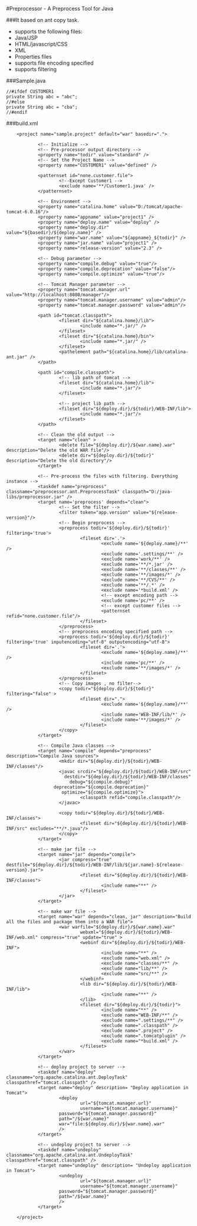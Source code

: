 #Preprocessor - A Preprocess Tool for Java

###It based on ant copy task.
- supports the following files:
- Java/JSP
- HTML/javascript/CSS
- XML
- Properties files
- supports file encoding specified
- supports filtering


###Sample.java
```
//#ifdef CUSTOMER1
private String abc = "abc";
//#else
private String abc = "cba";
//#endif
```        
        
###build.xml

        <project name="sample.project" default="war" basedir=".">
        
                <!-- Initialize -->
                <!-- Pre-processor output directory -->
                <property name="todir" value="standard" />
                <!-- Set the Project Name -->
                <property name="CUSTOMER1" value="defined" />
        
                <patternset id="none.customer.file">
                        <!--Except Customer1 -->
                        <exclude name='**/Customer1.java' />
                </patternset>
        
                <!-- Environment -->
                <property name="catalina.home" value="D:/tomcat/apache-tomcat-6.0.16"/>
                <property name="appname" value="project1" />
                <property name="deploy.name" value="deploy" />
                <property name="deploy.dir" value="${basedir}/${deploy.name}" />
                <property name="war.name" value="${appname}_${todir}" />
                <property name="jar.name" value="project1" />
                <property name="release-version" value="2.3" />
        
                <!-- Debug parameter -->
                <property name="compile.debug" value="true"/>
                <property name="compile.deprecation" value="false"/>
                <property name="compile.optimize" value="true"/>
        
                <!-- Tomcat Manager parameter -->
                <property name="tomcat.manager.url" value="http://localhost:8080/manager"/>
                <property name="tomcat.manager.username" value="admin"/>
                <property name="tomcat.manager.password" value="admin"/>
        
                <path id="tomcat.classpath">
                        <fileset dir="${catalina.home}/lib">
                                <include name="*.jar/" />
                        </fileset>
                        <fileset dir="${catalina.home}/bin">
                                <include name="*.jar/" />
                        </fileset>
                        <pathelement path="${catalina.home}/lib/catalina-ant.jar" />
                </path>
        
                <path id="compile.classpath">
                        <!-- lib path of tomcat -->
                        <fileset dir="${catalina.home}/lib">
                                <include name="*.jar"/>
                        </fileset>
        
                        <!-- project lib path -->
                        <fileset dir="${deploy.dir}/${todir}/WEB-INF/lib">
                                <include name="*.jar"/>
                        </fileset>
                </path>
        
                <!-- Clean the old output -->
                <target name="clean" >
                        <delete file="${deploy.dir}/${war.name}.war" description="Delete the old WAR file"/>
                        <delete dir="${deploy.dir}/${todir}" description="Delete the old directory"/>
                </target>
        
                <!-- Pre-process the files with filtering. Everything instance -->
                <taskdef name="preprocess" classname="preprocessor.ant.PreprocessTask" classpath="D:/java-libs/preprocessor.jar" />
                <target name='preprocess' depends="clean">
                        <!-- Set the filter -->
                        <filter token="app.version" value="${release-version}"/>
                        <!-- Begin preprocess -->
                        <preprocess todir='${deploy.dir}/${todir}' filtering='true'>
                                <fileset dir='.'>
                                        <exclude name='${deploy.name}/**' />
                                        <exclude name='.settings/**' />
                                        <exclude name='work/**' />
                                        <exclude name='**/*.jar' />
                                        <exclude name='**/classes/**' />
                                        <exclude name='**/images/*' />
                                        <exclude name='**/CVS/**' />
                                        <exclude name='**/.*' />
                                        <exclude name='*build.xml' />
                                        <!-- except encoding path -->
                                        <exclude name='pc/**' />
                                        <!-- except customer files -->
                                        <patternset refid="none.customer.file"/>
                                </fileset>
                        </preprocess>
                        <!-- preprocess encoding specified path -->
                        <preprocess todir='${deploy.dir}/${todir}' filtering='true' inputencoding="utf-8" outputencoding="utf-8">
                                <fileset dir='.'>
                                        <exclude name='${deploy.name}/**' />
                                        <include name='pc/**' />
                                        <exclude name='**/images/*' />
                                </fileset>
                        </preprocess>
                        <!-- Copy images , no filter-->
                        <copy todir="${deploy.dir}/${todir}" filtering="false" >
                                <fileset dir=".">
                                        <exclude name='${deploy.name}/**' />
                                        <include name='WEB-INF/lib/*' />
                                        <include name='**/images/*' />
                                </fileset>
                        </copy>
                </target>
        
                <!-- Compile Java classes -->
                <target name="compile" depends="preprocess" description="Compile Java sources">
                        <mkdir dir="${deploy.dir}/${todir}/WEB-INF/classes"/>
                        <javac srcdir="${deploy.dir}/${todir}/WEB-INF/src"
                          destdir="${deploy.dir}/${todir}/WEB-INF/classes"
                            debug="${compile.debug}"
                      deprecation="${compile.deprecation}"
                         optimize="${compile.optimize}">
                                <classpath refid="compile.classpath"/>
                        </javac>
        
                        <copy todir="${deploy.dir}/${todir}/WEB-INF/classes">
                                <fileset dir="${deploy.dir}/${todir}/WEB-INF/src" excludes="**/*.java"/>
                        </copy>
                </target>
        
                <!-- make jar file -->
                <target name="jar" depends="compile">
                        <jar compress="true" destfile="${deploy.dir}/${todir}/WEB-INF/lib/${jar.name}-${release-version}.jar">
                                <fileset dir="${deploy.dir}/${todir}/WEB-INF/classes">
                                        <include name="**" />
                                </fileset>
                        </jar>
                </target>
        
                <!-- make war file -->
                <target name="war" depends="clean, jar" description="Build all the files and package them into a WAR file">
                        <war warfile="${deploy.dir}/${war.name}.war" 
                                webxml="${deploy.dir}/${todir}/WEB-INF/web.xml" compress="true" update="true" >
                                <webinf dir="${deploy.dir}/${todir}/WEB-INF">
                                        <include name="**" />
                                        <exclude name="web.xml" />
                                        <exclude name="classes/**" />
                                        <exclude name="lib/**" />
                                        <exclude name="src/**" />
                                </webinf>
                                <lib dir="${deploy.dir}/${todir}/WEB-INF/lib">
                                        <include name="**" />
                                </lib>
                                <fileset dir="${deploy.dir}/${todir}">
                                        <include name="**" />
                                        <exclude name="WEB-INF/**" />
                                        <exclude name=".settings/**" />
                                        <exclude name=".classpath" />
                                        <exclude name=".project" />
                                        <exclude name=".tomcatplugin" />
                                        <exclude name="*build.xml" />
                                </fileset>
                        </war>
                </target>
        
                <!-- deploy project to server -->
                <taskdef name="deploy" classname="org.apache.catalina.ant.DeployTask" classpathref="tomcat.classpath" />
                <target name="deploy" description= "Deploy application in Tomcat">
                        <deploy 
                                url="${tomcat.manager.url}"
                                username="${tomcat.manager.username}"
                        password="${tomcat.manager.password}"
                        path="/${war.name}"
                        war="file:${deploy.dir}/${war.name}.war"
                        />
                </target>
        
                <!-- undeploy project to server -->
                <taskdef name="undeploy" classname="org.apache.catalina.ant.UndeployTask" classpathref="tomcat.classpath" />
                <target name="undeploy" description= "Undeploy application in Tomcat">
                        <undeploy 
                                url="${tomcat.manager.url}"
                                username="${tomcat.manager.username}"
                        password="${tomcat.manager.password}"
                        path="/${war.name}"
                        />
                </target>
        
        </project>
